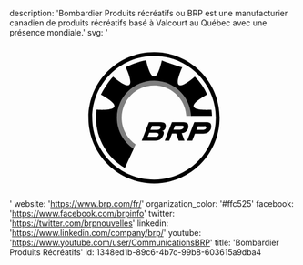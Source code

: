 description: 'Bombardier Produits récréatifs ou BRP est une manufacturier canadien de produits récréatifs basé à Valcourt au Québec avec une présence mondiale.'
svg: '<svg xmlns="http://www.w3.org/2000/svg" viewBox="0 0 160 90"><path d="M80.646 8.318c-20.223 0-36.62 16.396-36.62 36.62 0 20.225 16.397 36.623 36.62 36.623 20.225 0 36.622-16.397 36.622-36.622S100.87 8.318 80.646 8.318zm0 71.116c-19.05 0-34.495-15.444-34.495-34.496s15.445-34.494 34.496-34.494c19.054 0 34.495 15.442 34.495 34.494S99.7 79.434 80.647 79.434z"/><path opacity=".5" d="M98.667 43.858c-.555-9.467-8.41-16.973-18.02-16.973-9.972 0-18.053 8.083-18.053 18.055 0 6.162 3.087 11.604 7.8 14.86l-1.768 3.855c-7.382-4.546-9.69-9.505-9.69-18.81 0-7.126 7.297-22.107 21.567-22.107 13.906 0 20.33 11.046 21.428 21.12h-3.263z"/><path d="M77.81 47.344h6.803c.555.01 1.565.23 1.948.608.56.557.713 1.076.618 1.865-.164 1.316-.622 2.156-2.18 2.472 1.352-.277 1.102 1.578 1.05 1.76-.407 1.295-1.05 2.107-1.465 2.524-.644.64-1.892 1.11-3.256 1.11H73.8l4.01-10.34zm.497 8.244h2.704c.52 0 .702-.01 1.433-.22.313-.093.645-.275.772-.983.233-1.257-1.6-1.1-4.062-1.1H77.99l-.893 2.303h1.21zm.32-3.937h3.797c1.25 0 1.812-.626 1.987-1.572.092-.495-.537-.67-1.53-.67H79.49l-.865 2.243zm8.018 6.033l4.006-10.34h5.932c1.724 0 2.77.48 2.98.992.317.78.362 1.876.045 2.6-.636 1.46-1.435 2.313-3.5 2.59l1.564 4.158h-3.263l-1.367-3.958h-2.368l-1.547 3.958h-2.48zm7.912-6.063c.54 0 2.18.007 2.66-1.368.23-.652-.352-.872-.925-.872h-3.94l-.882 2.244 3.087-.003zm4.568 6.063l4.005-10.34h6.624c.692 0 1.702.05 2.275.625.685.68.613 2.03.41 2.918-.12.543-.456 1.174-1.245 1.855-.855.742-2.063 1.048-3.123 1.048h-4.586l-1.5 3.894h-2.86zm8.96-6.014c.493 0 1.554-.114 1.735-1.162.162-.904-.756-.865-1.162-.865h-3.572l-.785 2.027h3.786zM64.873 16.695l-.006-.013c-.12.067-.113.067.006.013zM51.008 31.988l-.016-.012c-.097.226-.084.208.016.012z"/><path d="M111.774 40.5l-.004-.02c-3.788.18-16.974.297-2.21-8.086l.737-.47a32.427 32.427 0 0 0-6.848-9.97c-.27.238-15.404 13.7-7.05-5.21-1.14-.198-10.604-3.415-11.373-3.832-4.673 20.047-8.653.545-8.772-.047-4.574.622-10.566 3.47-11.383 3.83 8.33 18.82-6.502 5.728-7.02 5.267-3.438 3.41-6.326 9.038-6.845 10.027 18.015 9.953-1.734 8.487-2.412 8.434a32.653 32.653 0 0 0-.316 4.517c0 11.944 6.467 22.376 16.09 27.985l4.908-10.672c-5.625-3.707-9.337-10.076-9.337-17.312 0-11.437 9.274-20.71 20.715-20.71 11.075 0 20.124 8.694 20.683 19.63h11.673a34.404 34.404 0 0 0-.285-3.36h-.95zM85.028 12.912l.01-.042c-.08-.012-.078.005-.01.042zm11.399 3.77l-.026.062c.136.025.154.006.027-.062z"/></svg>'
website: 'https://www.brp.com/fr/'
organization_color: '#ffc525'
facebook: 'https://www.facebook.com/brpinfo'
twitter: 'https://twitter.com/brpnouvelles'
linkedin: 'https://www.linkedin.com/company/brp/'
youtube: 'https://www.youtube.com/user/CommunicationsBRP'
title: 'Bombardier Produits Récréatifs'
id: 1348ed1b-89c6-4b7c-99b8-603615a9dba4
